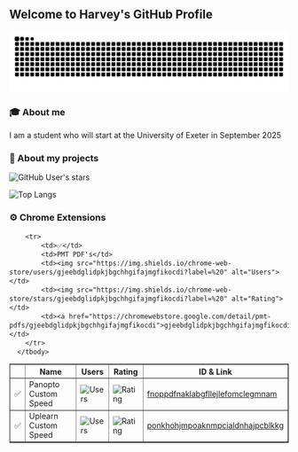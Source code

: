 ## Welcome to Harvey's GitHub Profile

<picture>
  <source media="(prefers-color-scheme: dark)" srcset="https://raw.githubusercontent.com/harvey/harvey/output/github-snake-dark.svg" />
  <source media="(prefers-color-scheme: light)" srcset="https://raw.githubusercontent.com/harvey/harvey/output/github-snake.svg" />
  <img alt="GitHub Snake" src="https://raw.githubusercontent.com/harvey/harvey/output/github-snake.svg" />
</picture>

### 🎓 About me

 I am a student who will start at the University of Exeter in September 2025

### 📂 About my projects  
![GitHub User's stars](https://img.shields.io/github/stars/harvey?style=flat&label=%E2%AD%90&color=yellow)

![Top Langs](https://github-readme-stats.vercel.app/api/top-langs/?username=harvey&layout=compact&theme=dark)

### ⚙️ Chrome Extensions
   
<table border=1>
    <thead>
        <tr style="text-weight: bold">
            <th></th>
            <th>Name</th>
            <th>Users</th>
            <th>Rating</th>
            <th>ID & Link</th>
        </tr>
    </thead>
    <tbody>
     <tr>
            <td>✅</td>
            <td>Panopto Custom Speed</td>
            <td><img src="https://img.shields.io/chrome-web-store/users/fnoppdfnaklabgfllejlefomclegmnam?label=%20" alt="Users"></td>
            <td><img src="https://img.shields.io/chrome-web-store/stars/fnoppdfnaklabgfllejlefomclegmnam?label=%20" alt="Rating"></td>
            <td><a href="https://chromewebstore.google.com/detail/panopto-custom-speed/fnoppdfnaklabgfllejlefomclegmnam">fnoppdfnaklabgfllejlefomclegmnam</a></td>
        </tr>
        <tr>
            <td>✅</td>
            <td>Uplearn Custom Speed</td>
            <td><img src="https://img.shields.io/chrome-web-store/users/ponkhohjmpoaknmpcialdnhajpcblkkg?label=%20" alt="Users"></td>
            <td><img src="https://img.shields.io/chrome-web-store/stars/ponkhohjmpoaknmpcialdnhajpcblkkg?label=%20" alt="Rating"></td>
            <td><a href="https://chromewebstore.google.com/detail/uplearn-auto-quality/ponkhohjmpoaknmpcialdnhajpcblkkg">ponkhohjmpoaknmpcialdnhajpcblkkg</a></td>
        </tr>

        <tr>
            <td>✅</td>
            <td>PMT PDF's</td>
            <td><img src="https://img.shields.io/chrome-web-store/users/gjeebdglidpkjbgchhgifajmgfikocdi?label=%20" alt="Users"></td>
            <td><img src="https://img.shields.io/chrome-web-store/stars/gjeebdglidpkjbgchhgifajmgfikocdi?label=%20" alt="Rating"></td>
            <td><a href="https://chromewebstore.google.com/detail/pmt-pdfs/gjeebdglidpkjbgchhgifajmgfikocdi">gjeebdglidpkjbgchhgifajmgfikocdi</a></td>
        </tr>
      </tbody>
</table>
